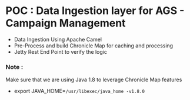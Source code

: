 # POC : Data Ingestion layer for AGS - Campaign Management 

- Data Ingestion Using Apache Camel
- Pre-Process and build Chronicle Map for caching and processing
- Jetty Rest End Point to verify the logic



### Note : 
  Make sure that we are using Java 1.8 to leverage Chronicle Map features

* export JAVA_HOME=`/usr/libexec/java_home -v1.8.0`
